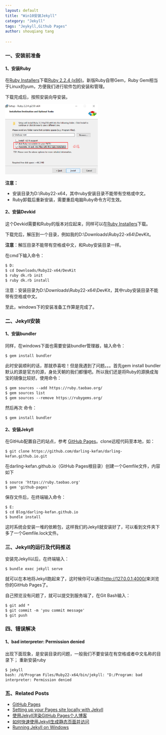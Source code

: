 ```yaml
---
layout: default
title: "Win10安装Jekyll"
category: "Jekyll"
tags: "Jeykyll,Github Pages"
author: shouqiang tang

---
```


### 一、安装前准备

#### 1、安装Ruby

在[Ruby Installers][ruby installers]下载[Ruby 2.2.4 (x86)][Ruby 2.2.4 (x86)]。新版Ruby自带Gem，Ruby Gem相当于Linux的yum，方便我们进行软件包的安装和管理。

下载完成后，按照安装向导安装。

<img src="/public/images/ruby-install.png" width="300" />

**注意：**

- 安装目录为D:\Ruby22-x64，其中ruby安装目录不能带有空格或中文。
- Ruby卸载后重新安装，需要重启电脑Ruby命令方可生效。

#### 2、安装Devkid

这个Devkid需要和Ruby的版本对应起来，同样可以在[Ruby Installers][ruby installers]下载。

下载完后，解压到一个目录，例如我的D:\Downloads\Ruby22-x64\DevKit。

**注意**：解压目录不能带有空格或中文，和Ruby安装目录一样。

在cmd下输入命令：

    $ D:  
    $ cd Downloads/Ruby22-x64/DevKit  
    $ ruby dk.rb init
    $ ruby dk.rb install

注意：安装目录为D:\Downloads\Ruby22-x64\DevKit，其中ruby安装目录不能带有空格或中文。

至此，windows下的安装准备工作算是完成了。

### 二、Jekyll安装

#### 1、安装bundler

同样，在windows下面也需要安装bundler管理器，输入命令：

    $ gem install bundler

此时安装顺利的话，那就恭喜啦！但是我遇到了问题。。。首先gem install bundler默认的源是官方的源，身处天朝的我们都懂吧。所以我们还是将Ruby的源换成淘宝的镜像比较好。使用命令：

    $ gem sources --add https://ruby.taobao.org/  
    $ gem sources list  
    $ gem sources --remove https://rubygems.org/

然后再次 命令：

    $ gem install bundler

#### 2、安装Jekyll

在GitHub配置自己的站点，参考 [GitHub Pages][GitHub Pages]。clone远程代码至本地，如：

    $ git clone https://github.com/darling-kefan/darling-kefan.github.io.git

在darling-kefan.github.io（GitHub Pages根目录）创建一个Gemfile文件，内容如下

    $ source 'https://ruby.taobao.org'  
    $ gem 'github-pages'

保存文件后，在终端输入命令：

    $ E:  
    $ cd Blog/darling-kefan.github.io  
    $ bundle install

这时系统会安装一堆的依赖包，这样我们的Jekyll就安装好了，可以看到文件夹下多了一个Gemfile.lock文件。

### 三、Jekyll的运行及代码推送

安装完Jekyll以后，在终端输入：

    $ bundle exec jekyll serve

就可以在本地将Jekyll跑起来了，这时候你可以通过<http://127.0.0.1:4000/>来浏览你的GitHub Pages了。

自己预览没有问题了，就可以提交到服务端了，在Git Bash输入：

    $ git add *
    $ git commit -m 'you commit message'
    $ git push

### 四、错误解决

#### 1、bad interpreter: Permission denied

出现下面现象，是安装目录的问题，一般我们不要安装在有空格或者中文名称的目录下； 重新安装ruby

    $ jekyll
    bash: /d/Program Files/Ruby22-x64/bin/jekyll: "D:/Program: bad interpreter: Permission denied


### 五、Related Posts

* [GitHub Pages][GitHub Pages]
* [Setting up your Pages site locally with Jekyll](https://help.github.com/articles/setting-up-your-pages-site-locally-with-jekyll/)
* [使用Jekyll渲染GitHub Pages个人博客](http://unclechen.github.io/2015/01/31/%E4%BD%BF%E7%94%A8Jekyll%E6%B8%B2%E6%9F%93GitHub%20Pages%E4%B8%AA%E4%BA%BA%E5%8D%9A%E5%AE%A2/)
* [如何快速使用Jekyll生成静态页面并访问](http://jingyan.baidu.com/article/ce09321b76f1012bff858f8a.html)
* [Running Jekyll on Windows][Running Jekyll on Windows]

[GitHub Pages]: https://pages.github.com/
[ruby installers]: http://rubyinstaller.org/downloads/
[Ruby 2.2.4 (x86)]: http://dl.bintray.com/oneclick/rubyinstaller/rubyinstaller-2.2.4-x64.exe
[Running Jekyll on Windows]: http://www.madhur.co.in/blog/2011/09/01/runningjekyllwindows.html











